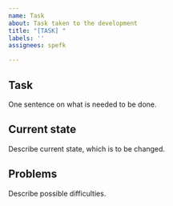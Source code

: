 ```yaml
---
name: Task
about: Task taken to the development
title: "[TASK] "
labels: ''
assignees: spefk

---
```


## Task

One sentence on what is needed to be done.

## Current state

Describe current state, which is to be changed.

## Problems

Describe possible difficulties.
